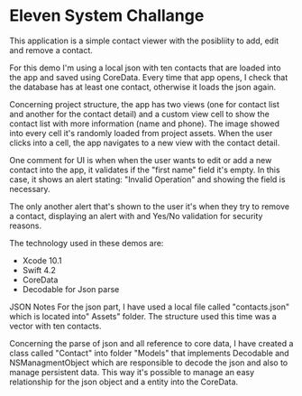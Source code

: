 # Eleven System Challange

This application is a simple contact viewer with the posibliity to add, edit and remove a contact. 

For this demo I'm using a local json with ten contacts that are loaded into the app and saved using CoreData. Every time that app opens, I check that the database has at least one contact, otherwise it loads the json again. 

Concerning project structure, the app has two views (one for contact list and another for the contact detail) and a custom view cell to show the contact list with more information (name and phone). The image showed into every cell it's randomly loaded from project assets. When the user clicks into a cell, the app navigates to a new view with the contact detail.

One comment for UI is when when the user wants to edit or add a new contact into the app, it validates if the "first name" field it's empty. In this case, it shows an alert stating: "Invalid Operation" and showing the field is necessary. 

The only another alert that's shown to the user it's when they try to remove a contact,  displaying an alert with and Yes/No validation for security reasons.

The technology used in these demos are:
- Xcode 10.1
- Swift 4.2
- CoreData
- Decodable for Json parse

JSON Notes
For the json part, I have used a local file called "contacts.json" which is located into" Assets" folder. 
The structure used this time was a vector with ten contacts. 

Concerning the parse of json and all reference to core data, I have created a class called "Contact" into folder "Models" that implements Decodable and NSManagmentObject which are responsible to decode the json and also to manage persistent data. This way it's possible to manage an easy relationship for the json object and a entity into the CoreData.
